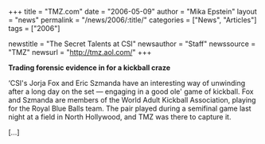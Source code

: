 +++
title = "TMZ.com"
date = "2006-05-09"
author = "Mika Epstein"
layout = "news"
permalink = "/news/2006/:title/"
categories = ["News", "Articles"]
tags = ["2006"]

newstitle = "The Secret Talents at CSI"
newsauthor = "Staff"
newssource = "TMZ"
newsurl = "http://tmz.aol.com/"
+++

**Trading forensic evidence in for a kickball craze**

&#8216;CSI's Jorja Fox and Eric Szmanda have an interesting way of unwinding after a long day on the set &#8212; engaging in a good ole' game of kickball. Fox and Szmanda are members of the World Adult Kickball Association, playing for the Royal Blue Balls team. The pair played during a semifinal game last night at a field in North Hollywood, and TMZ was there to capture it.

[...]

